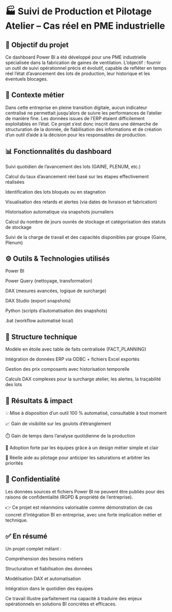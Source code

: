 # 🏭 Suivi de Production et Pilotage Atelier – Cas réel en PME industrielle


## 🎯 Objectif du projet
Ce dashboard Power BI a été développé pour une PME industrielle spécialisée dans la fabrication de gaines de ventilation. L’objectif : fournir un outil de suivi opérationnel précis et évolutif, capable de refléter en temps réel l’état d’avancement des lots de production, leur historique et les éventuels blocages.



## 🧠 Contexte métier
Dans cette entreprise en pleine transition digitale, aucun indicateur centralisé ne permettait jusqu’alors de suivre les performances de l’atelier de manière fine. Les données issues de l’ERP étaient difficilement exploitables en l’état.
Ce projet s’est donc inscrit dans une démarche de structuration de la donnée, de fiabilisation des informations et de création d’un outil d’aide à la décision pour les responsables de production.



## 📊 Fonctionnalités du dashboard
Suivi quotidien de l’avancement des lots (GAINE, PLENUM, etc.)

Calcul du taux d’avancement réel basé sur les étapes effectivement réalisées

Identification des lots bloqués ou en stagnation

Visualisation des retards et alertes (via dates de livraison et fabrication)

Historisation automatique via snapshots journaliers

Calcul du nombre de jours ouvrés de stockage et catégorisation des statuts de stockage

Suivi de la charge de travail et des capacités disponibles par groupe (Gaine, Plenum)



## ⚙️ Outils & Technologies utilisés
Power BI

Power Query (nettoyage, transformation)

DAX (mesures avancées, logique de surcharge)

DAX Studio (export snapshots)

Python (scripts d’automatisation des snapshots)

.bat (workflow automatisé local)



## 🧩 Structure technique
Modèle en étoile avec table de faits centralisée (FACT_PLANNING)

Intégration de données ERP via ODBC + fichiers Excel exportés

Gestion des prix composants avec historisation temporelle

Calculs DAX complexes pour la surcharge atelier, les alertes, la traçabilité des lots



## 🚀 Résultats & impact

💡 Mise à disposition d’un outil 100 % automatisé, consultable à tout moment

📈 Gain de visibilité sur les goulots d’étranglement

⏱️ Gain de temps dans l’analyse quotidienne de la production

🤝 Adoption forte par les équipes grâce à un design métier simple et clair

🧠 Réelle aide au pilotage pour anticiper les saturations et arbitrer les priorités



## 📁 Confidentialité
Les données sources et fichiers Power BI ne peuvent être publiés pour des raisons de confidentialité (RGPD & propriété de l’entreprise).

👉 Ce projet est néanmoins valorisable comme démonstration de cas concret d’intégration BI en entreprise, avec une forte implication métier et technique.



## ✅ En résumé
Un projet complet mêlant :

Compréhension des besoins métiers

Structuration et fiabilisation des données

Modélisation DAX et automatisation

Intégration dans le quotidien des équipes

Ce travail illustre parfaitement ma capacité à traduire des enjeux opérationnels en solutions BI concrètes et efficaces.

